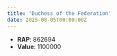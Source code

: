 ```yaml
---
title: 'Duchess of the Federation'
date: 2025-08-05T00:00:00Z
---
```

- **RAP**: 862694
- **Value**: 1100000
